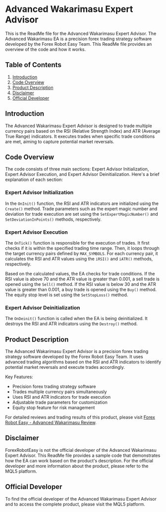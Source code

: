 # Advanced Wakarimasu Expert Advisor

This is the ReadMe file for the Advanced Wakarimasu Expert Advisor. The Advanced Wakarimasu EA is a precision forex trading strategy software developed by the Forex Robot Easy Team. This ReadMe file provides an overview of the code and how it works.

## Table of Contents
1. [Introduction](#introduction)
2. [Code Overview](#code-overview)
3. [Product Description](#product-description)
4. [Disclaimer](#disclaimer)
5. [Official Developer](#official-developer)

## Introduction
The Advanced Wakarimasu Expert Advisor is designed to trade multiple currency pairs based on the RSI (Relative Strength Index) and ATR (Average True Range) indicators. It executes trades when specific trade conditions are met, aiming to capture potential market reversals.

## Code Overview
The code consists of three main sections: Expert Advisor Initialization, Expert Advisor Execution, and Expert Advisor Deinitialization. Here's a brief explanation of each section:

### Expert Advisor Initialization
In the `OnInit()` function, the RSI and ATR indicators are initialized using the `Create()` method. Trade parameters such as the expert magic number and deviation for trade execution are set using the `SetExpertMagicNumber()` and `SetDeviationInPoints()` methods, respectively.

### Expert Advisor Execution
The `OnTick()` function is responsible for the execution of trades. It first checks if it is within the specified trading time range. Then, it loops through the target currency pairs defined by `MAX_SYMBOLS`. For each currency pair, it calculates the RSI and ATR values using the `iRSI()` and `iATR()` methods, respectively.

Based on the calculated values, the EA checks for trade conditions. If the RSI value is above 70 and the ATR value is greater than 0.001, a sell trade is opened using the `Sell()` method. If the RSI value is below 30 and the ATR value is greater than 0.001, a buy trade is opened using the `Buy()` method. The equity stop level is set using the `SetStopLoss()` method.

### Expert Advisor Deinitialization
The `OnDeinit()` function is called when the EA is being deinitialized. It destroys the RSI and ATR indicators using the `Destroy()` method.

## Product Description
The Advanced Wakarimasu Expert Advisor is a precision forex trading strategy software developed by the Forex Robot Easy Team. It uses advanced trading algorithms based on the RSI and ATR indicators to identify potential market reversals and execute trades accordingly.

Key Features:
- Precision forex trading strategy software
- Trades multiple currency pairs simultaneously
- Uses RSI and ATR indicators for trade execution
- Adjustable trade parameters for customization
- Equity stop feature for risk management

For detailed reviews and trading results of this product, please visit [Forex Robot Easy - Advanced Wakarimasu Review](https://forexroboteasy.com/forex-robot-review/advanced-wakarimasu-review-precision-forex-strategy-software/).

## Disclaimer
ForexRobotEasy is not the official developer of the Advanced Wakarimasu Expert Advisor. This ReadMe file provides a sample code that demonstrates how the EA can work based on the product's description. For the official developer and more information about the product, please refer to the MQL5 platform.

## Official Developer
To find the official developer of the Advanced Wakarimasu Expert Advisor and to access the complete product, please visit the MQL5 platform.
